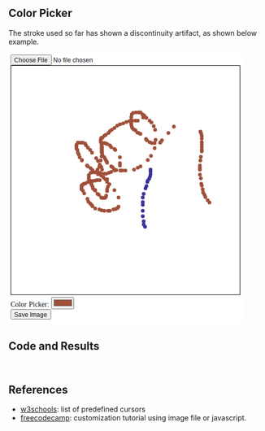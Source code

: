 ## Color Picker

The stroke used so far has shown a discontinuity artifact, as shown below example.

![example](src/example.png) 

## Code and Results

```html
```

```javascript
```
## References

- [w3schools](https://www.w3schools.com/cssref/pr_class_cursor.asp): list of predefined cursors
- [freecodecamp](https://www.freecodecamp.org/news/how-to-make-a-custom-mouse-cursor-with-css-and-javascript/): customization tutorial using image file or javascript.
